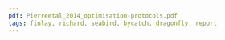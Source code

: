 ```yaml
---
pdf: Pierreetal_2014_optimisation-protocols.pdf
tags: finlay, richard, seabird, bycatch, dragonfly, report
---
```

